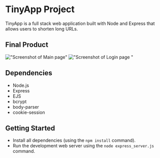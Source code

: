 # TinyApp Project

TinyApp is a full stack web application built with Node and Express that allows users to shorten long URLs.

## Final Product

!["Screenshot of Main page"](/home/shane/lighthouse/w2d2/tinyURL/docs/urls-page.png)
!["Screenshot of Login page "](/home/shane/lighthouse/w2d2/tinyURL/docs/login-page.png)

## Dependencies

- Node.js
- Express
- EJS
- bcrypt
- body-parser
- cookie-session

## Getting Started

- Install all dependencies (using the `npm install` command).
- Run the development web server using the `node express_server.js` command.